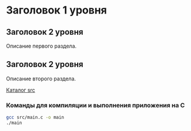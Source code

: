 # Заголовок 1 уровня

## Заголовок 2 уровня
Описание первого раздела.

## Заголовок 2 уровня
Описание второго раздела.

[Каталог src](./src)

### Команды для компиляции и выполнения приложения на C

```bash
gcc src/main.c -o main
./main

